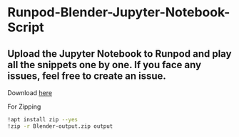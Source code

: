 # Runpod-Blender-Jupyter-Notebook-Script
## Upload the Jupyter Notebook to Runpod and play all the snippets one by one. If you face any issues, feel free to create an issue.

Download [here](https://github.com/MeRahulAhire/Runpod-Blender-Jupyter-Notebook-Script/blob/main/Runpod%20Blender%20Script%20-%20Jupyter%20Notebook.ipynb)

For Zipping
```bash
!apt install zip --yes
!zip -r Blender-output.zip output
```
